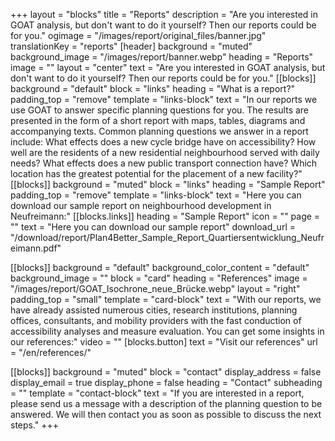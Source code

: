 +++
layout = "blocks"
title = "Reports"
description = "Are you interested in GOAT analysis, but don't want to do it yourself? Then our reports could be for you."
ogimage = "/images/report/original_files/banner.jpg"
translationKey = "reports"
[header]
background = "muted"
background_image = "/images/report/banner.webp"
heading = "Reports"
image = ""
layout = "center"
text = "Are you interested in GOAT analysis, but don't want to do it yourself? Then our reports could be for you."
[[blocks]]
background = "default"
block = "links"
heading = "What is a report?"
padding_top = "remove"
template = "links-block"
text = "In our reports we use GOAT to answer specific planning questions for you. The results are presented in the form of a short report with maps, tables, diagrams and accompanying texts. Common planning questions we answer in a report include: What effects does a new cycle bridge have on accessibility? How well are the residents of a new residential neighbourhood served with daily needs? What effects does a new public transport connection have? Which location has the greatest potential for the placement of a new facility?"
[[blocks]]
background = "muted"
block = "links"
heading = "Sample Report"
padding_top = "remove"
template = "links-block"
text = "Here you can download our sample report on neighbourhood development in Neufreimann:"
[[blocks.links]]
heading = "Sample Report"
icon = ""
page = ""
text = "Here you can download our sample report"
download_url = "/download/report/Plan4Better_Sample_Report_Quartiersentwicklung_Neufreimann.pdf"

[[blocks]]
background = "default"
background_color_content = "default"
background_image = ""
block = "card"
heading = "References"
image = "/images/report/GOAT_Isochrone_neue_Brücke.webp"
layout = "right"
padding_top = "small"
template = "card-block"
text = "With our reports, we have already assisted numerous cities, research institutions, planning offices, consultants, and mobility providers with the fast conduction of accessibility analyses and measure evaluation. You can get some insights in our references:"
video = ""
[blocks.button]
text = "Visit our references"
url = "/en/references/"

[[blocks]]
background = "muted"
block = "contact"
display_address = false
display_email = true
display_phone = false
heading = "Contact"
subheading = ""
template = "contact-block"
text = "If you are interested in a report, please send us a message with a description of the planning question to be answered. We will then contact you as soon as possible to discuss the next steps."
+++




